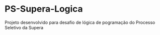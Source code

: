 # PS-Supera-Logica
Projeto desenvolvido para desafio de lógica de pogramação do Processo Seletivo da Supera
